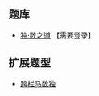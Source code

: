 ## 题库
- [独·数之道](http://www.sudokufans.org.cn/lx/game.index.php?type=ym) 【需要登录】

## 扩展题型
- [跨栏马数独](../../../混合类/跨栏马数独.md)